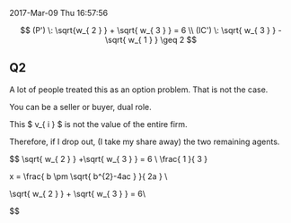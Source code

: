 2017-Mar-09 Thu 16:57:56


$$
(P') \: \sqrt{w_{ 2 } } + \sqrt{ w_{ 3 }  } = 6 \\
(IC') \: \sqrt{ w_{ 3 }  } - \sqrt{ w_{ 1 }  } \geq 2
$$


## Q2
A lot of people treated this as an option problem. That is not the case.

You can be a seller or buyer, dual role.

This $ v_{ i }  $ is not the value of the entire firm. 

Therefore, if I drop out, (I take my share away) the two remaining agents.

$$
\sqrt{ w_{ 2 }  } +\sqrt{ w_{ 3 }  } = 6 \\
\frac{ 1 }{ 3 } 

x = \frac{ b \pm \sqrt{ b^{2}-4ac }  }{ 2a } \\


\sqrt{ w_{ 2 }  } + \sqrt{ w_{ 3 }  } = 6\\

$$


